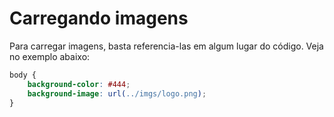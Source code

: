 # Carregando imagens
Para carregar imagens, basta referencia-las em algum lugar do código. Veja no exemplo abaixo:
```css
body {
    background-color: #444;
    background-image: url(../imgs/logo.png);
}
```